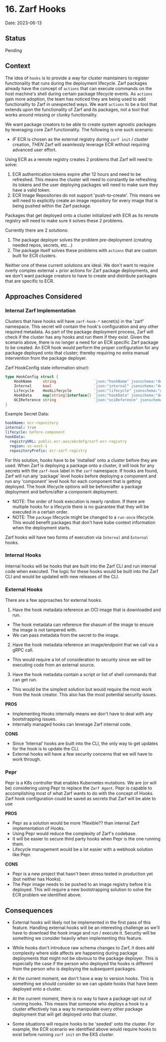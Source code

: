 # 16. Zarf Hooks

Date: 2023-06-13

## Status

Pending

## Context

The idea of `hooks` is to provide a way for cluster maintainers to register functionality that runs during the deployment lifecycle. Zarf packages already have the concept of `actions` that can execute commands on the host machine's shell during certain package lifecycle events. As `actions` gain more adoption, the team has noticed they are being used to add functionality to Zarf in unexpected ways. We want `actions` to be a tool that extends upon the functionality of Zarf and its packages, not a tool that works around missing or clunky functionality.


We want package creators to be able to create system agnostic packages by leveraging core Zarf functionality. The following is one such scenario:

- _IF_ ECR is chosen as the external registry during `zarf init` / cluster creation, _THEN_ Zarf will seamlessly leverage ECR without requiring advanced user effort.

Using ECR as a remote registry creates 2 problems that Zarf will need to solve:
 1. ECR authentication tokens expire after 12 hours and need to be refreshed. This means the cluster will need to constantly be refreshing its tokens and the user deploying packages will need to make sure they have a valid token.
 2. ECR Image Repositories do not support 'push-to-create'. This means we will need to explicitly create an image repository for every image that is being pushed within the Zarf package.

Packages that get deployed onto a cluster initialized with ECR as its remote registry will need to make sure it solves these 2 problems.

Currently there are 2 solutions:

1. The package deployer solves the problem pre-deployment (creating needed repos, secrets, etc...)
2. The package itself solves these problems with `actions` that are custom built for ECR clusters.

Neither one of these current solutions are ideal. We don't want to require overly complex external + prior actions for Zarf package deployments, and we don't want package creators to have to create and distribute packages that are specific to ECR.

## Approaches Considered

### Internal Zarf Implementation
 Clusters that have hooks will have `zarf-hook-*` secret(s) in the 'zarf' namespace. This secret will contain the hook's configuration and any other required metadata. As part of the package deployment process, Zarf will check if the cluster has any hooks and run them if they exist. Given the scenario above, there is no longer a need for an ECR specific Zarf package to be created. An ECR hook would perform the proper configuration for any package deployed onto that cluster; thereby requiring no extra manual intervention from the package deployer.


Zarf HookConfig state information struct:
```go
type HookConfig struct {
	HookName     string                 `json:"hookName" jsonschema:"description=Name of the hook"`
	Internal     bool                   `json:"internal" jsonschema:"description=Internal hooks are run by Zarf itself, not by a plugin"`
	Lifecycle    HookLifecycle          `json:"lifecycle" jsonschema:"description=Lifecycle of the hook"`
	HookData     map[string]interface{} `json:"hookData" jsonschema:"description=Generic data map used for the hook. The data is obtained from a secret in the Zarf namespace"`
	OCIReference string                 `json:"ociReference" jsonschema:"description=Optional OCI reference to the hook image to run"`
}
```

Example Secret Data:
```yaml
hookName: ecr-repository
internal: true
lifecycle: before-component
hookData:
  registryURL: public.ecr.aws/abcdefg/zarf-ecr-registry
  region: us-east-1
  repositoryPrefix: ecr-zarf-registry
```

For this solution, hooks have to be 'installed' onto a cluster before they are used. When Zarf is deploying a package onto a cluster, it will look for any secrets with the `zarf-hook` label in the `zarf` namespace.  If hooks are found, Zarf will run any 'package' level hooks before deploying a component and run any 'component' level hook for each component that is getting deployed. The hook lifecycle options will be before/after a package deployment and before/after a component deployment.
 - NOTE: The order of hook execution is nearly random. If there are multiple hooks for a lifecycle there is no guarantee that they will be executed in a certain order.
 - NOTE: The `package` lifecycle might be changed to a `run-once` lifecycle. This would benefit packages that don't have kube context information when the deployment starts.

Zarf hooks will have two forms of execution via `Internal` and `External` hooks.
### Internal Hooks
Internal hooks will be hooks that are built into the Zarf CLI and run internal code when executed. The logic for these hooks would be built into the Zarf CLI and would be updated with new releases of the CLI.

### External Hooks
There are a few approaches for external hooks.
1. Have the hook metadata reference an OCI image that is downloaded and run.
 - The hook metadata can reference the shasum of the image to ensure the image is not tampered with.
 - We can pass metadata from the secret to the image.
2. Have the hook metadata reference an image/endpoint that we call via a gRPC call.
 - This would require a lot of consideration to security since we will be executing code from an external source.
3. Have the hook metadata contain a script or list of shell commands that can get run.
 - This would be the simplest solution but would require the most work from the hook creator. This also has the most potential security issues.



**PROS**
 - Implementing Hooks internally means we don't have to deal with any bootstrapping issues.
 - Internally managed hooks can leverage Zarf internal code.

**CONS**
 - Since 'Internal' hooks are built into the CLI, the only way to get updates for the hook is to update the CLI.
 - External hooks will have a few security concerns that we will have to work through.



### Pepr
Pepr is a K8s controller that enables Kubernetes mutations. We are (or will be) considering using Pepr to replace the `Zarf Agent`. Pepr is capable to accomplishing most of what Zarf wants to do with the concept of Hooks. Zarf hook configuration could be saved as secrets that Zarf will be able to use

**PROS**
 - Pepr as a solution would be more ?flexible?? than internal Zarf implementation of Hooks.
 - Using Pepr would reduce the complexity of Zarf's codebase.
 - It will be easier to secure third party hooks when Pepr is the one running them.
 - Lifecycle management would be a lot easier with a webhook solution like Pepr.

**CONS**
 - Pepr is a new project that hasn't been stress tested in production yet (but neither has Hooks).
 - The Pepr image needs to be pushed to an image registry before it is deployed. This will require a new bootstrapping solution to solve the ECR problem we identified above.


## Consequences

- External hooks will likely not be implemented in the first pass of this feature. Handling external hooks will be an interesting challenge as we'll have to download the hook image and run / execute it. Security will be something we consider heavily when implementing this feature.

- While hooks don't introduce raw schema changes to Zarf, it does add complexity where side affects are happening during package deployments that might not be obvious to the package deployer. This is especially the case if the person who deployed the hooks is different from the person who is deploying the subsequent packages.

- At the current moment, we don't have a way to version hooks. This is something we should consider so we can update hooks that have been deployed onto a cluster.

- At the current moment, there is no way to have a package opt out of running hooks. This means that someone who deploys a hook to a cluster effectively has a way to manipulate every other package deployment that will get deployed onto that cluster.

- Some situations will require hooks to be 'seeded' onto the cluster. For example, the ECR scenario we identified above would require hooks to exist before running `zarf init` on the EKS cluster.
